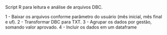 Script R para leitura e análise de arquivos DBC.

1 - Baixar os arquivos conforme parâmetro do usuário (mês inicial, mês final e uf).
2 - Transformar DBC para TXT.
3 - Agrupar os dados por gestão, somando valor aprovado.
4 - Incluir os dados em um dataframe